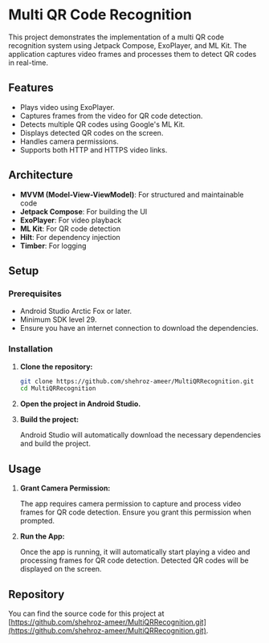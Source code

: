 # Multi QR Code Recognition

This project demonstrates the implementation of a multi QR code recognition system using Jetpack Compose, ExoPlayer, and ML Kit. The application captures video frames and processes them to detect QR codes in real-time.

## Features

- Plays video using ExoPlayer.
- Captures frames from the video for QR code detection.
- Detects multiple QR codes using Google's ML Kit.
- Displays detected QR codes on the screen.
- Handles camera permissions.
- Supports both HTTP and HTTPS video links.

## Architecture

- **MVVM (Model-View-ViewModel)**: For structured and maintainable code
- **Jetpack Compose**: For building the UI
- **ExoPlayer**: For video playback
- **ML Kit**: For QR code detection
- **Hilt**: For dependency injection
- **Timber**: For logging

## Setup

### Prerequisites

- Android Studio Arctic Fox or later.
- Minimum SDK level 29.
- Ensure you have an internet connection to download the dependencies.

### Installation

1. **Clone the repository:**

    ```bash
    git clone https://github.com/shehroz-ameer/MultiQRRecognition.git
    cd MultiQRRecognition
    ```

2. **Open the project in Android Studio.**

3. **Build the project:**

    Android Studio will automatically download the necessary dependencies and build the project.

## Usage

1. **Grant Camera Permission:**

    The app requires camera permission to capture and process video frames for QR code detection. Ensure you grant this permission when prompted.

2. **Run the App:**

    Once the app is running, it will automatically start playing a video and processing frames for QR code detection. Detected QR codes will be displayed on the screen.


## Repository

You can find the source code for this project at [https://github.com/shehroz-ameer/MultiQRRecognition.git](https://github.com/shehroz-ameer/MultiQRRecognition.git).

